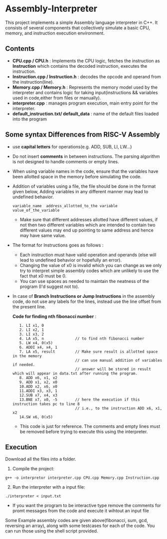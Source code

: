 # Assembly-Interpreter

This project implements a simple Assembly language interpreter in C++. It consists of several components that collectively simulate a basic CPU, memory, and instruction execution environment.

## Contents

- **CPU.cpp / CPU.h** : Implements the CPU logic, fetches the instruction as **Instruction** which contains the decoded instruction, executes the instruction.
- **Instruction.cpp / Instruction.h** : decodes the opcode and operand from the instruction(line).
- **Memory.cpp / Memory.h** : Represents the memory model used by the interpreter and contains logic for taking input(instructions && variables used in code,either from files or manually).
- **interpreter.cpp** : manages program execution, main entry point for the interpreter.
- **default_instruction.txt/ default_data** : name of the default files loaded into the program

## Some syntax Differences from RISC-V Assembly
- use **capital letters** for operations(e.g. ADD, SUB, LI, LW...)
- Do not insert **comments** in between instructions. The parsing algorithm is not designed to handle comments or empty lines.
- When using variable names in the code, ensure that the variables have been allotted space in the memory before simulating the code.
- Addition of variables using a file, the file should be done in the format given below, Adding variables in any different manner may lead to undefined behavior.
  ```
  variable_name  address_allotted_to_the variable   value_of_the_variable
  ```
   - Make sure that different addresses allotted have different values, if not then two different variables which are intended to contain two different values may end up pointing to same address and hence may have same value.
- The format for Instructions goes as follows :
    - Each instruction must have valid operation and operands (else will lead to undefined behavior or hopefully an error).
    - Changing the value of x0 is invalid which you can change as we only try to interpret simple assembly codes which are unlikely to use the fact that x0 must be 0.
    - You can use spaces as needed to maintain the neatness of the program (I'd suggest not to).
- In case of **Branch Instructions or Jump Instructions** in the assembly code, do not use any labels for the lines, instead use the line offset from the present line.

  **Code for finding nth fibonacci number** :
     ```
        1. LI x1, 0
        2. LI x2, 1
        3. LI x3, 2
        4. LA x5, n              // to find nth fibonacci number
        5. LW x4, 0(x5)
        6. ADDI x4, x4, 1
        7. LA x5, result         // Make sure result is allotted space in the memory
                                 // can use manual addition of variables if needed.
                                 // answer will be stored in result which will appear in data.txt after running the program.
        8. ADD x6, x1, x2
        9. ADD x1, x2, x0
        10.ADD x2, x6, x0
        11.ADDI x3, x3, 1
        12.SUB x7, x4, x3
        13.BNE x7, x0, -5        // here the execution if this instruction takes pc to line 8
                                 // i.e., to the instruction ADD x6, x1, x2 
        14.SW x6, 0(x5)
     ```
  - This code is just for reference. The comments and empty lines must be removed before trying to execute this using the interpreter.
## Execution
Download all the files into a folder.
1. Compile the project:
  ```
  g++ -o interpretor interpreter.cpp CPU.cpp Memory.cpp Instruction.cpp
  ```
2. Run the interpreter with a input file: 
  ```
  ./interpreter < input.txt
  ```
- If you want the program to be interactive type remove the comments for promt messages from the code and execute it wihtout an input file

Some Example assembly codes are given above(fibonacci, sum, gcd, reversing an array), along with some testcases for each of the code.
You can run those using the shell script provided.
